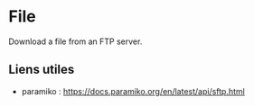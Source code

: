 # File
Download a file from an FTP server.

## Liens utiles
- paramiko : https://docs.paramiko.org/en/latest/api/sftp.html
